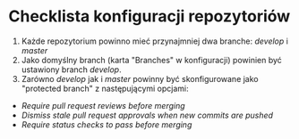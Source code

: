 # Checklista konfiguracji repozytoriów

1. Każde repozytorium powinno mieć przynajmniej dwa branche: *develop* i *master*
2. Jako domyślny branch (karta "Branches" w konfiguracji) powinien być ustawiony branch *develop*.
3. Zarówno *develop* jak i *master* powinny być skonfigurowane jako "protected branch" z następującymi opcjami:
  * *Require pull request reviews before merging*
  * *Dismiss stale pull request approvals when new commits are pushed*
  * *Require status checks to pass before merging*
